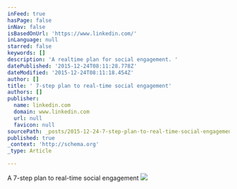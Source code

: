 ```yaml
---
inFeed: true
hasPage: false
inNav: false
isBasedOnUrl: 'https://www.linkedin.com/'
inLanguage: null
starred: false
keywords: []
description: 'A realtime plan for social engagement. '
datePublished: '2015-12-24T08:11:28.778Z'
dateModified: '2015-12-24T08:11:18.454Z'
author: []
title: ' 7-step plan to real-time social engagement'
authors: []
publisher:
  name: linkedin.com
  domain: www.linkedin.com
  url: null
  favicon: null
sourcePath: _posts/2015-12-24-7-step-plan-to-real-time-social-engagement.md
published: true
_context: 'http://schema.org'
_type: Article

---
```

A 7-step plan to real-time social engagement
![](https://image-store.slidesharecdn.com/7f684d4f-df76-46d2-a77a-e41becd91ace-medium.png)